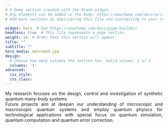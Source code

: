 ```yaml
---
# A Demo section created with the Blank widget.
# Any elements can be added in the body: https://wowchemy.com/docs/writing-markdown-latex/
# Add more sections by duplicating this file and customizing to your requirements.

widget: hero  # See https://wowchemy.com/docs/page-builder/
headless: true  # This file represents a page section.
weight: 10  # Order that this section will appear.
title: ""
subtitle: ""
hero_media: welcome3.jpg
design:
  # Choose how many columns the section has. Valid values: 1 or 2.
  columns: '1'
advanced:
  css_style:
  css_class:
---
```


<div style="text-align: justify"> My research focuses on the design, control and investigation of synthetic quantum many-body systems. </div>

<div style="text-align: justify"> Future projects aim at deepen our understanding of microscopic and macroscopic quantum systems and employ quantum phyiscs for technological applications with special focus on quantum simulation, quantum computation and quantum error correction.  </div>

